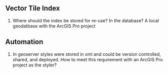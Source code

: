 
## Vector Tile Index 

1. Where should the index be stored for re-use?  In the database?  A local geodatbase with the ArcGIS Pro project


## Automation 

1. In geoserver styles were stored in xml and could be version controlled, shared, and deployed.  How to meet this requirement with an ArcGIS Pro project as the styler?

